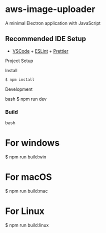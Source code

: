 # aws-image-uploader

A minimal Electron application with JavaScript

## Recommended IDE Setup

- [VSCode](https://code.visualstudio.com/) + [ESLint](https://marketplace.visualstudio.com/items?itemName=dbaeumer.vscode-eslint) + [Prettier](https://marketplace.visualstudio.com/items?itemName=esbenp.prettier-vscode)

Project Setup

Install

```bash
$ npm install
```

Development

bash
$ npm run dev


### Build

bash
# For windows
$ npm run build:win

# For macOS
$ npm run build:mac

# For Linux
$ npm run build:linux

 
 
 
